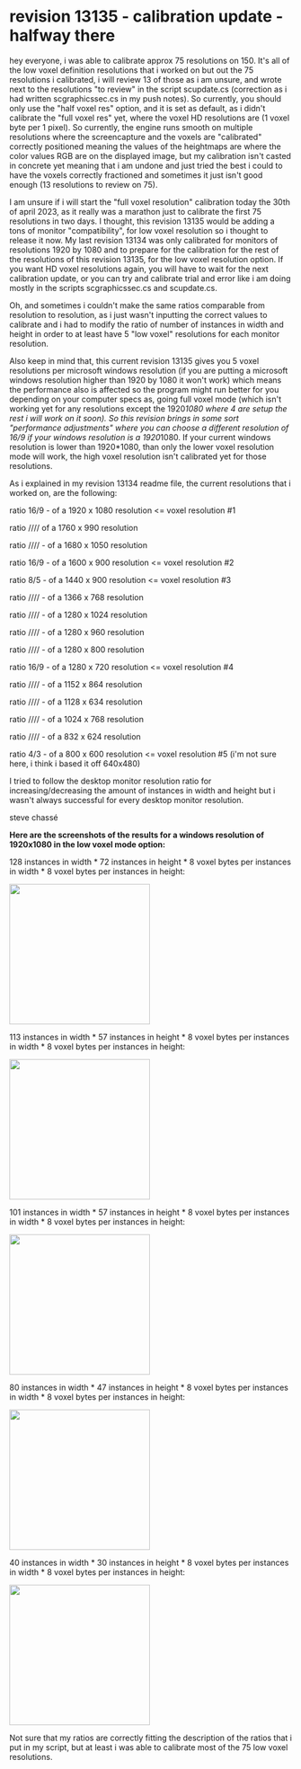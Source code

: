 # revision 13135 - calibration update - halfway there

hey everyone, i was able to calibrate approx 75 resolutions on 150. It's all of the low voxel definition resolutions that i worked on but out the 75 resolutions i calibrated, i will review 13 of those as i am unsure, and wrote next to the resolutions "to review" in the script scupdate.cs (correction as i had written scgraphicssec.cs in my push notes). So currently, you should only use the "half voxel res" option, and it is set as default, as i didn't calibrate the "full voxel res" yet, where the voxel HD resolutions are (1 voxel byte per 1 pixel). So currently, the engine runs smooth on multiple resolutions where the screencapture and the voxels are "calibrated" correctly positioned meaning the values of the heightmaps are where the color values RGB are on the displayed image, but my calibration isn't casted in concrete yet meaning that i am undone and just tried the best i could to have the voxels correctly fractioned and sometimes it just isn't good enough (13 resolutions to review on 75). 

I am unsure if i will start the "full voxel resolution" calibration today the 30th of april 2023, as it really was a marathon just to calibrate the first 75 resolutions in two days. I thought, this revision 13135 would be adding a tons of monitor "compatibility", for low voxel resolution so i thought to release it now. My last revision 13134 was only calibrated for monitors of resolutions 1920 by 1080 and to prepare for the calibration for the rest of the resolutions of this revision 13135, for the low voxel resolution option. If you want HD voxel resolutions again, you will have to wait for the next calibration update, or you can try and calibrate trial and error like i am doing mostly in the scripts scgraphicssec.cs and scupdate.cs.

Oh, and sometimes i couldn't make the same ratios comparable from resolution to resolution, as i just wasn't inputting the correct values to calibrate and i had to modify the ratio of number of instances in width and height in order to at least have 5 "low voxel" resolutions for each monitor resolution.

Also keep in mind that, this current revision 13135 gives you 5 voxel resolutions per microsoft windows resolution (if you are putting a microsoft windows resolution higher than 1920 by 1080 it won't work) which means the performance also is affected so the program might run better for you depending on your computer specs as, going full voxel mode (which isn't working yet for any resolutions except the 1920*1080 where 4 are setup the rest i will work on it soon). So this revision brings in some sort "performance adjustments" where you can choose a different resolution of 16/9 if your windows resolution is a 1920*1080. If your current windows resolution is lower than 1920*1080, than only the lower voxel resolution mode will work, the high voxel resolution isn't calibrated yet for those resolutions.

As i explained in my revision 13134 readme file, the current resolutions that i worked on, are the following: 

ratio 16/9 - of a 1920 x 1080 resolution <= voxel resolution #1

ratio //// of a 1760 x 990 resolution

ratio //// - of a 1680 x 1050 resolution

ratio 16/9 - of a 1600 x 900 resolution <= voxel resolution #2

ratio 8/5 - of a 1440 x 900 resolution <= voxel resolution #3

ratio //// - of a 1366 x 768 resolution

ratio //// - of a 1280 x 1024 resolution

ratio //// - of a 1280 x 960 resolution

ratio //// - of a 1280 x 800 resolution

ratio 16/9 - of a 1280 x 720 resolution <= voxel resolution #4

ratio //// - of a 1152 x 864 resolution

ratio //// - of a 1128 x 634 resolution

ratio //// - of a 1024 x 768 resolution

ratio //// - of a 832 x 624 resolution

ratio 4/3 - of a 800 x 600 resolution <= voxel resolution #5 (i'm not sure here, i think i based it off 640x480)

I tried to follow the desktop monitor resolution ratio for increasing/decreasing the amount of instances in width and height but i wasn't always successful for every desktop monitor resolution. 

steve chassé 

**Here are the screenshots of the results for a windows resolution of 1920x1080 in the low voxel mode option:**

128 instances in width * 72 instances in height * 8 voxel bytes per instances in width * 8 voxel bytes per instances in height:

<img WIDTH=250 src="https://github.com/ninekorn/gif-resources/blob/main/voxelres1-19201080.jpg" border="0">

113 instances in width * 57 instances in height * 8 voxel bytes per instances in width * 8 voxel bytes per instances in height:

<img WIDTH=250 src="https://github.com/ninekorn/gif-resources/blob/main/voxelres2-19201080.jpg" border="0">

101 instances in width * 57 instances in height * 8 voxel bytes per instances in width * 8 voxel bytes per instances in height:

<img WIDTH=250 src="https://github.com/ninekorn/gif-resources/blob/main/voxelres3-19201080.jpg" border="0">

80 instances in width * 47 instances in height * 8 voxel bytes per instances in width * 8 voxel bytes per instances in height:

<img WIDTH=250 src="https://github.com/ninekorn/gif-resources/blob/main/voxelres4-19201080.jpg" border="0">

40 instances in width * 30 instances in height * 8 voxel bytes per instances in width * 8 voxel bytes per instances in height:

<img WIDTH=250 src="https://github.com/ninekorn/gif-resources/blob/main/voxelres5-19201080.jpg" border="0">

Not sure that my ratios are correctly fitting the description of the ratios that i put in my script, but at least i was able to calibrate most of the 75 low voxel resolutions. 


